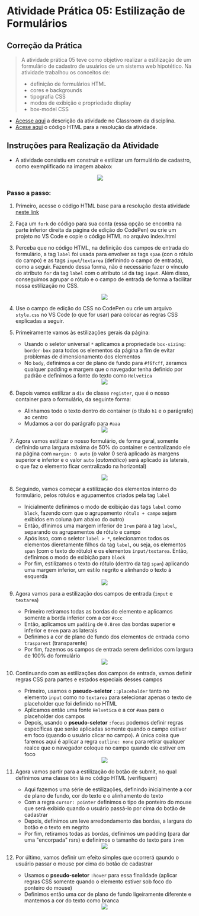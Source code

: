 # Atividade Prática 05: Estilização de Formulários

## Correção da Prática

> A atividade prática 05 teve como objetivo realizar a estilização de um formulário de cadastro de usuários de um sistema web hipotético. Na atividade trabalhou os conceitos de:
> - definição de formulários HTML
> - cores e backgrounds
> - tipografia CSS
> - modos de exibição e propriedade display
> - box-model CSS

- [Acesse aqui](https://classroom.google.com/c/NjU2Njk1Njk1MDkz/a/NzA3Nzc2MDg4OTA1/details) a descrição da atividade no Classroom da disciplina.
- [Acese aqui](https://codepen.io/prof_lucasmendes/pen/wvLxQPe) o código HTML para a resolução da atividade.

<a id="inst"></a>
## Instruções para Realização da Atividade

- A atividade consistiu em construir e estilizar um formulário de cadastro, como exemplificado na imagem abaixo:

<div align="center">
    <img src="img-instrucoes/NetBlog-form-cadastro.png">
</div>

### Passo a passo:

1. Primeiro, acesse o código HTML base para a resolução desta atividade [neste link](https://codepen.io/prof_lucasmendes/pen/wvLxQPe)

1. Faça um `fork` do código para sua conta (essa opção se encontra na parte inferior direita da página de edição do CodePen) ou crie um projeto no VS Code e copie o código HTML no arquivo index.html

1. Perceba que no código HTML, na definição dos campos de entrada do formulário, a tag `label` foi usada para envolver as tags `span` (con o rótulo do campo) e as tags `input`/`textarea` (definindo o campo de entrada), como a seguir. Fazendo dessa forma, não é necessário fazer o vínculo do atributo `for` da tag `label` com o atributo `id` da tag `input`. Além disso, conseguimos agrupar o rótulo e o campo de entrada de forma a facilitar nossa estilização no CSS.

    <div align="center">
        <img src="img-instrucoes/code1.png">
    </div>

1. Use o campo de edição do CSS no CodePen ou crie um arquivo `style.css` no VS Code (o que for usar) para colocar as regras CSS explicadas a seguir.

1. Primeiramente vamos às estilizações gerais da página:
    - Usando o seletor universal `*` aplicamos a propriedade `box-sizing: border-box` para todos os elementos da página a fim de evitar problemas de dimensionamento dos elementos
    - No `body`, definimos a cor de plano de fundo para `#f6fcff`, zeramos qualquer padding e margem que o navegador tenha definido por padrão e definimos a fonte do texto como `Helvetica`

    <div align="center">
        <img src="img-instrucoes/code2.png">
    </div>

1. Depois vamos estilizar a `div` de classe `register`, que é o nosso container para o formulário, da seguinte forma:
    - Alinhamos todo o texto dentro do container (o título `h1` e o parágrafo) ao centro
    - Mudamos a cor do parágrafo para `#aaa`

    <div align="center">
        <img src="img-instrucoes/code3.png">
    </div>

1. Agora vamos estilizar o nosso formulário, de forma geral, somente definindo uma largura máxima de 50% do container e centralizando ele na página com `margin: 0 auto` (o valor 0 será aplicado às margens superior e inferior e o valor `auto` (*automático*) será aplicado às laterais, o que faz o elemento ficar centralizado na horizontal)

    <div align="center">
        <img src="img-instrucoes/code4.png">
    </div>

1. Seguindo, vamos começar a estilização dos elementos interno do formulário, pelos rótulos e agupamentos criados pela tag `label`
    - Inicialmente definimos o modo de exibição das tags `label` como `block`, fazendo com que o agrupamento `rótulo + campo` sejam exibidos em coluna (um abaixo do outro)
    - Então, dfinimos uma margem inferior de `1rem` para a tag `label`, separando os agrupamentos de rótulo e campo
    - Após isso, com o seletor `label > *`, selecionamos todos os elementos dieretamente filhos da tag `label`, ou seja, os elementos `span` (com o texto do rótulo) e os elementos `input/textarea`. Então, definimos o modo de exibição para `block`
    - Por fim, estilizamos o texto do rótulo (dentro da tag `span`) aplicando uma margem inferior, um estilo negrito e alinhando o texto à esquerda

    <div align="center">
        <img src="img-instrucoes/code5.png">
    </div>

1. Agora vamos para a estilização dos campos de entrada (`input` e `textarea`)
    - Primeiro retiramos todas as bordas do elemento e aplicamos somente a borda inferior com a cor `#ccc`
    - Então, aplicamos um `padding` de `0.8rem` das bordas superior e inferior e `0rem` para as laterais
    - Definimos a cor de plano de fundo dos elementos de entrada como `trasparent` (transparente)
    - Por fim, fazemos os campos de entrada serem definidos com largura de 100% do formulário

    <div align="center">
        <img src="img-instrucoes/code6.png">
    </div>

1. Continuando com as estilizações dos campos de entrada, vamos definir regras CSS para partes e estados especiais desses campos
    - Primeiro, usamos o **pseudo-seletor** `::placeholder` tanto no elemento `input` como no `textarea` para selecionar apenas o texto de placeholder que foi definido no HTML
    - Aplicamos então uma fonte `Helvetica` e a cor `#aaa` para o placeholder dos campos
    - Depois, usando o **pseudo-seletor** `:focus` podemos definir regras específicas que serão aplicadas somente quando o campo estiver em foco (quando o usuário clicar no campo). A única coisa que faremos aqui é aplicar a regra `outline: none` para retirar qualquer realce que o navegador coloque no campo quando ele estiver em foco

    <div align="center">
        <img src="img-instrucoes/code7.png">
    </div>

1. Agora vamos partir para a estilização do botão de submit, no qual definimos uma classe `btn` lá no código HTML (verifiquem)
    - Aqui fazemos uma série de estilizações, definindo inicialmente a cor de plano de fundo, cor do texto e o alinhamento do texto
    - Com a regra `cursor: pointer` definimos o tipo de ponteiro do mouse que será exibido quando o usuário passá-lo por cima do botão de cadastrar
    - Depois, definimos um leve arredondamento das bordas, a largura do botão e o texto em negrito
    - Por fim, retiramos todas as bordas, definimos um padding (para dar uma "encorpada" rsrs) e definimos o tamanho do texto para `1rem`

    <div align="center">
        <img src="img-instrucoes/code8.png">
    </div>

1. Por último, vamos definir um efeito simples que ocorrerá qaundo o usuário passar o mouse por cima do botão de cadastrar
    - Usamos o **pseudo-seletor** `:hover` para essa finalidade (aplicar regras CSS somente quando o elemento estiver sob foco do ponteiro do mouse)
    - Definimos então uma cor de plano de fundo ligeiramente diferente e mantemos a cor do texto como branca

    <div align="center">
        <img src="img-instrucoes/code9.png">
    </div>